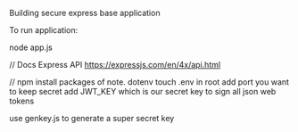 Building secure express base application

To run application:

node app.js


// Docs
Express API
https://expressjs.com/en/4x/api.html

// npm install packages of note.
dotenv
touch .env in root
add port you want to keep secret
add JWT_KEY which is our secret key to sign all json web tokens 

use genkey.js to generate a super secret key